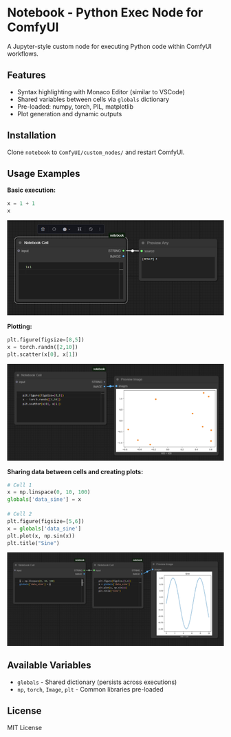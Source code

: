 # Notebook - Python Exec Node for ComfyUI

A Jupyter-style custom node for executing Python code within ComfyUI workflows.

## Features

- Syntax highlighting with Monaco Editor (similar to VSCode)
- Shared variables between cells via `globals` dictionary
- Pre-loaded: numpy, torch, PIL, matplotlib
- Plot generation and dynamic outputs

## Installation

Clone `notebook` to `ComfyUI/custom_nodes/` and restart ComfyUI.

## Usage Examples

**Basic execution:**
```python
x = 1 + 1
x
```

![1+1](./img/simple.png)

**Plotting:**
```python
plt.figure(figsize=[8,5])
x = torch.randn([2,10])
plt.scatter(x[0], x[1])
```

![random](./img/random.png)

**Sharing data between cells and creating plots:**
```python
# Cell 1
x = np.linspace(0, 10, 100)
globals['data_sine'] = x

# Cell 2
plt.figure(figsize=[5,6])
x = globals['data_sine']
plt.plot(x, np.sin(x))
plt.title("Sine")
```

![sine](./img/sine.png)

## Available Variables

- `globals` - Shared dictionary (persists across executions)
- `np`, `torch`, `Image`, `plt` - Common libraries pre-loaded

## License

MIT License


